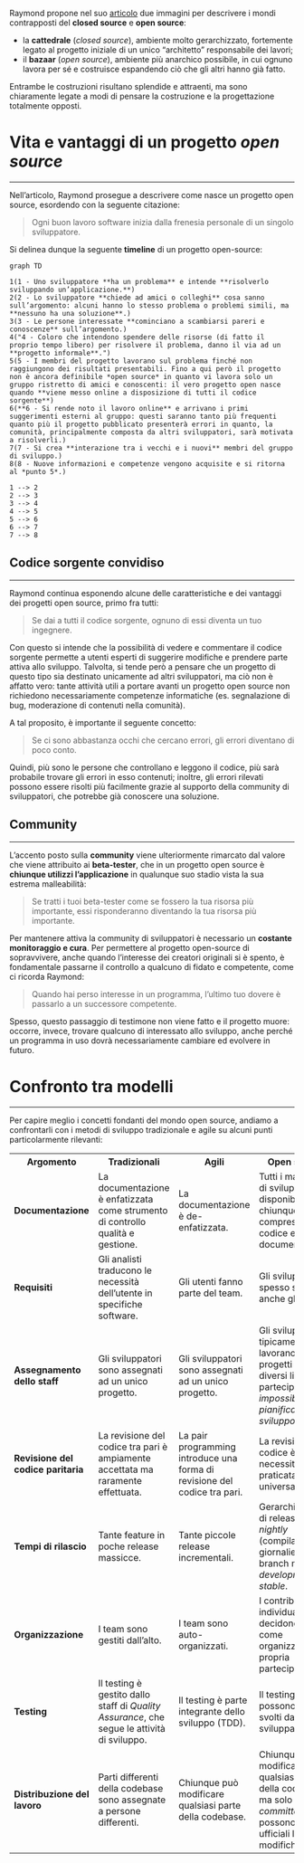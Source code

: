 Raymond propone nel suo [articolo](http://www.catb.org/~esr/writings/cathedral-bazaar/cathedral-bazaar/) due immagini per descrivere i mondi contrapposti del **closed source** e **open source**:

- la **cattedrale** (*closed source*), ambiente molto gerarchizzato, fortemente legato al progetto iniziale di un unico “architetto” responsabile dei lavori;
- il **bazaar** (*open source*), ambiente più anarchico possibile, in cui ognuno lavora per sé e costruisce espandendo ciò che gli altri hanno già fatto.

Entrambe le costruzioni risultano splendide e attraenti, ma sono chiaramente legate a modi di pensare la costruzione e la progettazione totalmente opposti.

# Vita e vantaggi di un progetto *open source*
---
Nell’articolo, Raymond prosegue a descrivere come nasce un progetto open source, esordendo con la seguente citazione:

> Ogni buon lavoro software inizia dalla frenesia personale di un singolo sviluppatore.

Si delinea dunque la seguente **timeline** di un progetto open-source:

```mermaid
graph TD

1(1 - Uno sviluppatore **ha un problema** e intende **risolverlo sviluppando un’applicazione.**)
2(2 - Lo sviluppatore **chiede ad amici o colleghi** cosa sanno sull’argomento: alcuni hanno lo stesso problema o problemi simili, ma **nessuno ha una soluzione**.)
3(3 - Le persone interessate **cominciano a scambiarsi pareri e conoscenze** sull’argomento.)
4("4 - Coloro che intendono spendere delle risorse (di fatto il proprio tempo libero) per risolvere il problema, danno il via ad un **progetto informale**.")
5(5 - I membri del progetto lavorano sul problema finché non raggiungono dei risultati presentabili. Fino a qui però il progetto non è ancora definibile *open source* in quanto vi lavora solo un gruppo ristretto di amici e conoscenti: il vero progetto open nasce quando **viene messo online a disposizione di tutti il codice sorgente**)
6(**6 - Si rende noto il lavoro online** e arrivano i primi suggerimenti esterni al gruppo: questi saranno tanto più frequenti quanto più il progetto pubblicato presenterà errori in quanto, la comunità, principalmente composta da altri sviluppatori, sarà motivata a risolverli.)
7(7 - Si crea **interazione tra i vecchi e i nuovi** membri del gruppo di sviluppo.)
8(8 - Nuove informazioni e competenze vengono acquisite e si ritorna al *punto 5*.)

1 --> 2
2 --> 3
3 --> 4
4 --> 5
5 --> 6
6 --> 7
7 --> 8
```

## Codice sorgente convidiso
---
Raymond continua esponendo alcune delle caratteristiche e dei vantaggi dei progetti open source, primo fra tutti:

> Se dai a tutti il codice sorgente, ognuno di essi diventa un tuo ingegnere.

Con questo si intende che la possibilità di vedere e commentare il codice sorgente permette a utenti esperti di suggerire modifiche e prendere parte attiva allo sviluppo.
Talvolta, si tende però a pensare che un progetto di questo tipo sia destinato unicamente ad altri sviluppatori, ma ciò non è affatto vero: tante attività utili a portare avanti un progetto open source non richiedono necessariamente competenze informatiche (es. segnalazione di bug, moderazione di contenuti nella comunità).

A tal proposito, è importante il seguente concetto:

> Se ci sono abbastanza occhi che cercano errori, gli errori diventano di poco conto.

Quindi, più sono le persone che controllano e leggono il codice, più sarà probabile trovare gli errori in esso contenuti; inoltre, gli errori rilevati possono essere risolti più facilmente grazie al supporto della community di sviluppatori, che potrebbe già conoscere una soluzione.  


## Community
---
L’accento posto sulla **community** viene ulteriormente rimarcato dal valore che viene attribuito ai **beta-tester**, che in un progetto open source è **chiunque utilizzi l’applicazione** in qualunque suo stadio vista la sua estrema malleabilità:

> Se tratti i tuoi beta-tester come se fossero la tua risorsa più importante, essi risponderanno diventando la tua risorsa più importante.

Per mantenere attiva la community di sviluppatori è necessario un **costante monitoraggio e cura**.
Per permettere al progetto open-source di sopravvivere, anche quando l’interesse dei creatori originali si è spento, è fondamentale passarne il controllo a qualcuno di fidato e competente, come ci ricorda Raymond:

> Quando hai perso interesse in un programma, l’ultimo tuo dovere è passarlo a un successore competente.

Spesso, questo passaggio di testimone non viene fatto e il progetto muore: occorre, invece, trovare qualcuno di interessato allo sviluppo, anche perché un programma in uso dovrà necessariamente cambiare ed evolvere in futuro.

# Confronto tra modelli
---
Per capire meglio i concetti fondanti del mondo open source, andiamo a confrontarli con i metodi di sviluppo tradizionale e agile su alcuni punti particolarmente rilevanti:

<table class='base-table full-size centered rounded'>
	<tr>
		<th>Argomento</th>
		<th>Tradizionali</th>
		<th>Agili</th>
		<th>Open source</th>
	</tr>
	<tr>
		<td><b>Documentazione</b></td>
		<td>La documentazione è enfatizzata come strumento di controllo qualità e gestione.</td>
		<td>La documentazione è de-enfatizzata.</td>
		<td>Tutti i manufatti di sviluppo sono disponibili a chiunque, compresi il codice e la documentazione.</td>
	</tr>
	<tr>
		<td><b>Requisiti</b></td>
		<td>Gli analisti traducono le necessità dell’utente in specifiche software.</td>
		<td>Gli utenti fanno parte del team.</td>
		<td>Gli sviluppatori spesso sono anche gli utenti.</td>
	</tr>
	<tr>
		<td><b>Assegnamento dello staff</b></td>
		<td>Gli sviluppatori sono assegnati ad un unico progetto.</td>
		<td>Gli sviluppatori sono assegnati ad un unico progetto.</td>
		<td>Gli sviluppatori tipicamente lavorano su più progetti con diversi livelli di partecipazione, <i>impossibile pianificare lo sviluppo</i>.</td>
	</tr>
	<tr>
		<td><b>Revisione del codice paritaria</b></td>
		<td>La revisione del codice tra pari è ampiamente accettata ma raramente effettuata.</td>
		<td>La pair programming introduce una forma di revisione del codice tra pari.</td>
		<td>La revisione del codice è una necessità ed è praticata quasi universalmente.</td>
	</tr>
	<tr>
		<td><b>Tempi di rilascio</b></td>
		<td>Tante feature in poche release massicce.</td>
		<td>Tante piccole release incrementali.</td>
		<td>Gerarchia dei tipi di release: <i>nightly</i> (compilazione giornaliera dal branch master), <i>development</i> e <i>stable</i>.</td>
	</tr>
	<tr>
		<td><b>Organizzazione</b></td>
		<td>I team sono gestiti dall’alto.</td>
		<td>I team sono auto-organizzati.</td>
		<td>I contributori individuali decidono per sé come organizzare la propria partecipazione.</td>
	</tr>
	<tr>
		<td><b>Testing</b></td>
		<td>Il testing è gestito dallo staff di <i>Quality Assurance</i>, che segue le attività di sviluppo.</td>
		<td>Il testing è parte integrante dello sviluppo (TDD).</td>
		<td>Il testing e la QA possono essere svolti da tutti gli sviluppatori.</td>
	</tr>
	<tr>
		<td><b>Distribuzione del lavoro</b></td>
		<td>Parti differenti della codebase sono assegnate a persone differenti.</td>
		<td>Chiunque può modificare qualsiasi parte della codebase.</td>
		<td>Chiunque può modificare qualsiasi parte della codebase, ma solo i <i>committer</i> possono rendere ufficiali le modifiche.</td>
	</tr>
</table>
